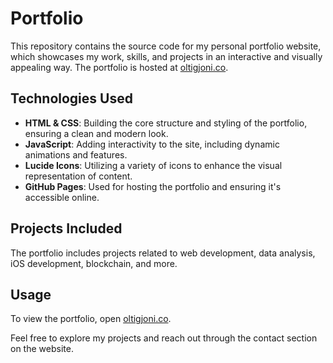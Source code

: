 # Portfolio

This repository contains the source code for my personal portfolio website, which showcases my work, skills, and projects in an interactive and visually appealing way. The portfolio is hosted at [oltigjoni.co](https://oltigjoni.co/).

## Technologies Used

- **HTML & CSS**: Building the core structure and styling of the portfolio, ensuring a clean and modern look.
- **JavaScript**: Adding interactivity to the site, including dynamic animations and features.
- **Lucide Icons**: Utilizing a variety of icons to enhance the visual representation of content.
- **GitHub Pages**: Used for hosting the portfolio and ensuring it's accessible online.

## Projects Included

The portfolio includes projects related to web development, data analysis, iOS development, blockchain, and more.

## Usage

To view the portfolio, open [oltigjoni.co](https://oltigjoni.co/).

Feel free to explore my projects and reach out through the contact section on the website.
